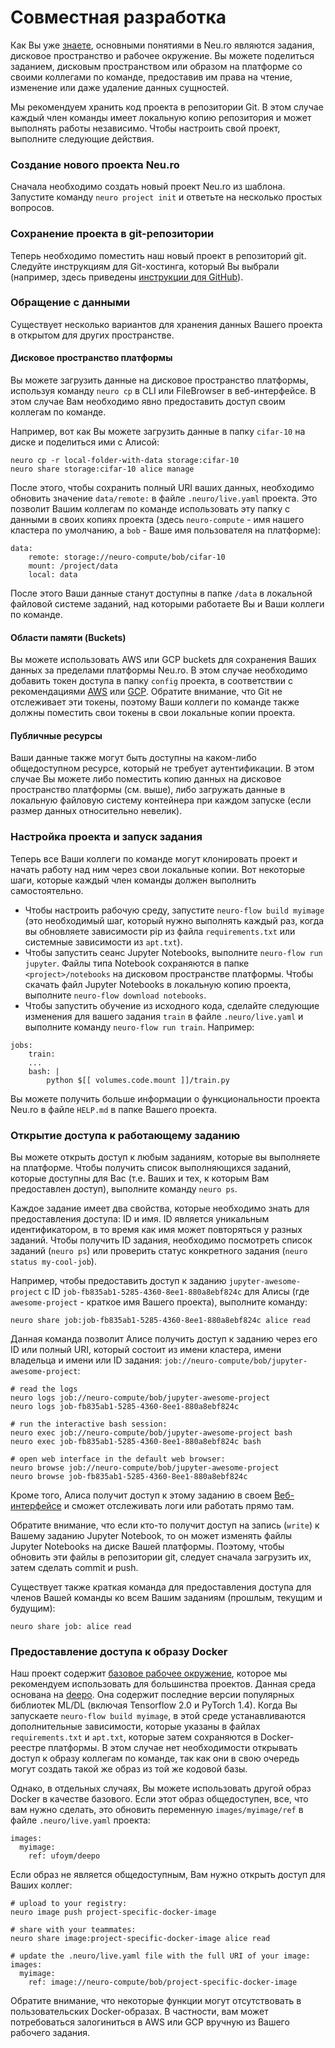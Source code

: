 # Совместная разработка

Как Вы уже [знаете](getting-started.md#understanding-core-concepts), основными понятиями в Neu.ro являются задания, дисковое пространство и рабочее окружение. Вы можете поделиться заданием, дисковым пространством или образом на платформе со своими коллегами по команде, предоставив им права на чтение, изменение или даже удаление данных сущностей.

Мы рекомендуем хранить код проекта в репозитории Git. В этом случае каждый член команды имеет локальную копию репозитория и может выполнять работы независимо. Чтобы настроить свой проект, выполните следующие действия.

### Создание нового проекта Neu.ro

Сначала необходимо создать новый проект Neu.ro из шаблона. Запустите команду `neuro project init` и ответьте на несколько простых вопросов.

### Сохранение проекта в git-репозитории

Теперь необходимо поместить наш новый проект в репозиторий git. Следуйте инструкциям для Git-хостинга, который Вы выбрали \(например, здесь приведены [инструкции для GitHub](https://help.github.com/en/github/importing-your-projects-to-github/adding-an-existing-project-to-github-using-the-command-line)\).

### Обращение с данными

Существует несколько вариантов для хранения данных Вашего проекта в открытом для других пространстве.

#### Дисковое пространство платформы

Вы можете загрузить данные на дисковое пространство платформы, используя команду `neuro cp` в CLI или FileBrowser в веб-интерфейсе. В этом случае Вам необходимо явно предоставить доступ своим коллегам по команде.

Например, вот как Вы можете загрузить данные в папку `cifar-10` на диске и поделиться ими с Алисой:

```text
neuro cp -r local-folder-with-data storage:cifar-10
neuro share storage:cifar-10 alice manage
```

После этого, чтобы сохранить полный URI ваших данных, необходимо обновить значение `data/remote:` в файле `.neuro/live.yaml` проекта. Это позволит Вашим коллегам по команде использовать эту папку с данными в своих копиях проекта \(здесь `neuro-compute` - имя нашего кластера по умолчанию, а `bob` - Ваше имя пользователя на платформе\):

```text
data:
    remote: storage://neuro-compute/bob/cifar-10
    mount: /project/data
    local: data
```

После этого Ваши данные станут доступны в папке `/data` в локальной файловой системе заданий, над которыми работаете Вы и Ваши коллеги по команде.

#### Области памяти \(Buckets\)

Вы можете использовать AWS или GCP buckets для сохранения Ваших данных за пределами платформы Neu.ro. В этом случае необходимо добавить токен доступа в папку `config` проекта, в соответствии с рекомендациями [AWS](https://docs.neu.ro/toolbox/accessing-object-storage-in-aws) или [GCP](https://docs.neu.ro/toolbox/accessing-object-storage-in-gcp). Обратите внимание, что Git не отслеживает эти токены, поэтому Ваши коллеги по команде также должны поместить свои токены в свои локальные копии проекта.

#### Публичные ресурсы

Ваши данные также могут быть доступны на каком-либо общедоступном ресурсе, который не требует аутентификации. В этом случае Вы можете либо поместить копию данных на дисковое пространство платформы \(см. выше\), либо загружать данные в локальную файловую систему контейнера при каждом запуске \(если размер данных относительно невелик\).

### Настройка проекта и запуск задания

Теперь все Ваши коллеги по команде могут клонировать проект и начать работу над ним через свои локальные копии. Вот некоторые шаги, которые каждый член команды должен выполнить самостоятельно.

* Чтобы настроить рабочую среду, запустите `neuro-flow build myimage` \(это необходимый шаг, который нужно выполнять каждый раз, когда вы обновляете зависимости pip из файла `requirements.txt` или системные зависимости из `apt.txt`\). 
* Чтобы запустить сеанс Jupyter Notebooks, выполните `neuro-flow run jupyter`. Файлы типа Notebook сохраняются в папке `<project>/notebooks` на дисковом пространстве платформы. Чтобы скачать файл Jupyter Notebooks в локальную копию проекта, выполните `neuro-flow download notebooks`.
* Чтобы запустить обучение из исходного кода, сделайте следующие изменения для вашего задания `train` в файле `.neuro/live.yaml` и выполните команду `neuro-flow run train`. Например:

```text
jobs:
    train:
    ...
    bash: |
        python $[[ volumes.code.mount ]]/train.py
```

Вы можете получить больше информации о функциональности проекта Neu.ro в файле `HELP.md` в папке Вашего проекта.

### Открытие доступа к работающему заданию

Вы можете открыть доступ к любым заданиям, которые вы выполняете на платформе. Чтобы получить список выполняющихся заданий, которые доступны для Вас \(т.е. Ваших и тех, к которым Вам предоставлен доступ\), выполните команду `neuro ps`.

Каждое задание имеет два свойства, которые необходимо знать для предоставления доступа: ID и имя. ID является уникальным идентификатором, в то время как имя может повторяться у разных заданий. Чтобы получить ID задания, необходимо посмотреть список заданий \(`neuro ps`\) или проверить статус конкретного задания \(`neuro status my-cool-job`\).

Например, чтобы предоставить доступ к заданию `jupyter-awesome-project` с ID `job-fb835ab1-5285-4360-8ee1-880a8ebf824c` для Алисы \(где `awesome-project` - краткое имя Вашего проекта\), выполните команду:

```text
neuro share job:job-fb835ab1-5285-4360-8ee1-880a8ebf824c alice read
```

Данная команда позволит Алисе получить доступ к заданию через его ID или полный URI, который состоит из имени кластера, имени владельца и имени или ID задания: `job://neuro-compute/bob/jupyter-awesome-project`:

```text
# read the logs
neuro logs job://neuro-compute/bob/jupyter-awesome-project
neuro logs job-fb835ab1-5285-4360-8ee1-880a8ebf824c   

# run the interactive bash session:
neuro exec job://neuro-compute/bob/jupyter-awesome-project bash  
neuro exec job-fb835ab1-5285-4360-8ee1-880a8ebf824c bash   

# open web interface in the default web browser:
neuro browse job://neuro-compute/bob/jupyter-awesome-project 
neuro browse job-fb835ab1-5285-4360-8ee1-880a8ebf824c
```

Кроме того, Алиса получит доступ к этому заданию в своем [Веб-интерфейсе](https://app.neu.ro/) и сможет отслеживать логи или работать прямо там.

Обратите внимание, что если кто-то получит доступ на запись \(`write`\) к Вашему заданию Jupyter Notebook, то он может изменять файлы Jupyter Notebooks на диске Вашей платформы. Поэтому, чтобы обновить эти файлы в репозитории git, следует сначала загрузить их, затем сделать commit и push.

Существует также краткая команда для предоставления доступа для членов Вашей команды ко всем Вашим заданиям \(прошлым, текущим и будущим\):

```text
neuro share job: alice read
```

### Предоставление доступа к образу Docker

Наш проект содержит [базовое рабочее окружение](https://hub.docker.com/r/neuromation/base), которое мы рекомендуем использовать для большинства проектов. Данная среда основана на [deepo](https://github.com/ufoym/deepo). Она содержит последние версии популярных библиотек ML/DL \(включая Tensorflow 2.0 и PyTorch 1.4\). Когда Вы запускаете `neuro-flow build myimage`, в этой среде устанавливаются дополнительные зависимости, которые указаны в файлах `requirements.txt` и `apt.txt`, которые затем сохраняются в Docker-реестре платформы. В этом случае нет необходимости открывать доступ к образу коллегам по команде, так как они в свою очередь могут создать такой же образ из той же кодовой базы.

Однако, в отдельных случаях, Вы можете использовать другой образ Docker в качестве базового. Если этот образ общедоступен, все, что вам нужно сделать, это обновить переменную `images/myimage/ref` в файле `.neuro/live.yaml` проекта:

```text
images:
  myimage:
    ref: ufoym/deepo
```

Если образ не является общедоступным, Вам нужно открыть доступ для Ваших коллег:

```text
# upload to your registry:
neuro image push project-specific-docker-image

# share with your teammates:
neuro share image:project-specific-docker-image alice read

# update the .neuro/live.yaml file with the full URI of your image:
images:
  myimage:
    ref: image://neuro-compute/bob/project-specific-docker-image
```

Обратите внимание, что некоторые функции могут отсутствовать в пользовательских Docker-образах. В частности, вам может потребоваться залогиниться в AWS или GCP вручную из Вашего рабочего задания.

